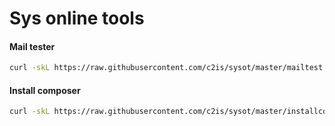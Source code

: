 # Sys online tools

#### Mail tester
```sh
curl -skL https://raw.githubusercontent.com/c2is/sysot/master/mailtest.sh --output mailtest.sh; chmod +x mailtest.sh; ./mailtest.sh; rm mailtest.sh;
```

#### Install composer
```sh
curl -skL https://raw.githubusercontent.com/c2is/sysot/master/installcomposer.sh --output installcomposer.sh; chmod +x installcomposer.sh; ./installcomposer.sh; rm installcomposer.sh;
```